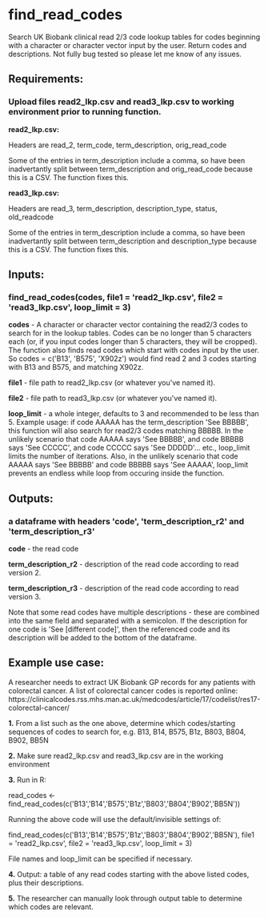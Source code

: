 # find_read_codes
Search UK Biobank clinical read 2/3 code lookup tables for codes beginning with a character or character vector input by the user. Return codes and descriptions. Not fully bug tested so please let me know of any issues.


<h2>Requirements:</h2> <h3>Upload files read2_lkp.csv and read3_lkp.csv to working environment prior to running function.</h3>
<b>read2_lkp.csv:</b></p>
Headers are read_2, term_code, term_description, orig_read_code</p>
Some of the entries in term_description include a comma, so have been inadvertantly split between term_description and orig_read_code because this is a CSV. The function fixes this.</p>
<b>read3_lkp.csv:</b></p>
Headers are read_3, term_description, description_type, status, old_readcode</p>
Some of the entries in term_description include a comma, so have been inadvertantly split between term_description and description_type because this is a CSV. The function fixes this.</p>

<h2>Inputs:</h2> <h3>find_read_codes(codes, file1 = 'read2_lkp.csv', file2 = 'read3_lkp.csv', loop_limit = 3)</h3>
<b>codes</b> - A character or character vector containing the read2/3 codes to search for in the lookup tables. Codes can be no longer than 5 characters each (or, if you input codes longer than 5 characters, they will be cropped). The function also finds read codes which start with codes input by the user. So codes = c('B13', 'B575', 'X902z') would find read 2 and 3 codes starting with B13 and B575, and matching X902z.</p>
<b>file1</b> - file path to read2_lkp.csv (or whatever you've named it).</p>
<b>file2</b> - file path to read3_lkp.csv (or whatever you've named it).</p>
<b>loop_limit</b> - a whole integer, defaults to 3 and recommended to be less than 5. Example usage: if code AAAAA has the term_description 'See BBBBB', this function will also search for read2/3 codes matching BBBBB. In the unlikely scenario that code AAAAA says 'See BBBBB', and code BBBBB says 'See CCCCC', and code CCCCC says 'See DDDDD'... etc., loop_limit limits the number of iterations. Also, in the unlikely scenario that code AAAAA says 'See BBBBB' and code BBBBB says 'See AAAAA', loop_limit prevents an endless while loop from occuring inside the function.</p>

<h2>Outputs:</h2> <h3>a dataframe with headers 'code', 'term_description_r2' and 'term_description_r3'</h3>
<b>code</b> - the read code</p>
<b>term_description_r2</b> - description of the read code according to read version 2.</p>
<b>term_description_r3</b> - description of the read code according to read version 3.</p>
Note that some read codes have multiple descriptions - these are combined into the same field and separated with a semicolon. If the description for one code is 'See [different code]', then the referenced code and its description will be added to the bottom of the dataframe.</p>

<h2>Example use case:</h2>
A researcher needs to extract UK Biobank GP records for any patients with colorectal cancer. A list of colorectal cancer codes is reported online: https://clinicalcodes.rss.mhs.man.ac.uk/medcodes/article/17/codelist/res17-colorectal-cancer/ </p>
<b>1.</b> From a list such as the one above, determine which codes/starting sequences of codes to search for, e.g. B13, B14, B575, B1z, B803, B804, B902, BB5N</p>
<b>2.</b> Make sure read2_lkp.csv and read3_lkp.csv are in the working environment</p>
<b>3.</b> Run in R:</p>
read_codes <- find_read_codes(c('B13','B14','B575','B1z','B803','B804','B902','BB5N'))</p>
  Running the above code will use the default/invisible settings of:</p>
  find_read_codes(c('B13','B14','B575','B1z','B803','B804','B902','BB5N'), file1 = 'read2_lkp.csv', file2 = 'read3_lkp.csv', loop_limit = 3)</p>
  File names and loop_limit can be specified if necessary.</p>
<b>4.</b> Output: a table of any read codes starting with the above listed codes, plus their descriptions.</p>
<b>5.</b> The researcher can manually look through output table to determine which codes are relevant.</p>
